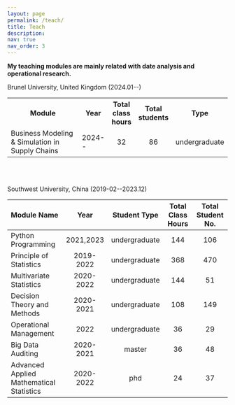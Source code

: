 ```yaml
---
layout: page
permalink: /teach/
title: Teach
description:
nav: true
nav_order: 3
---
```


**My teaching modules are mainly related with date analysis and operational research.**

Brunel University, United Kingdom (2024.01--)
<table>
  <tr>
    <th style="text-align: center; width:33%">Module</th>
    <th style="text-align: center;">Year</th>
    <th style="text-align: center;">Total class hours</th>
     <th style="text-align: center;">Total students</th>
<th style="text-align: center;">Type</th>
  </tr>
  <tr>
    <td>Business Modeling & Simulation in Supply Chains</td>
    <td>2024--</td>
    <td style="text-align: center;">32</td>
    <td style="text-align: center;">86</td>
<td>undergraduate</td>
  </tr>
</table>

<br/>
<br/>

Southwest University, China (2019-02--2023.12)

| Module Name                              | &nbsp;&nbsp;&nbsp;&nbsp; Year &nbsp;&nbsp;&nbsp;&nbsp; | Student Type  | Total Class Hours | Total Student No. |
| :--------------------------------------- | :----------------------------------------------------: | :-----------: | :---------------: | :---------------: |
| Python Programming                       |                       2021,2023                        | undergraduate |        144        |        106        |
| Principle of Statistics                  |                       2019-2022                        | undergraduate |        368        |        470        |
| Multivariate Statistics                  |                       2020-2022                        | undergraduate |        144        |        51         |
| Decision Theory and Methods              |                       2020-2021                        | undergraduate |        108        |        149        |
| Operational Management                   |                          2022                          | undergraduate |        36         |        29         |
| Big Data Auditing                        |                       2020-2021                        |    master     |        36         |        48         |
| Advanced Applied Mathematical Statistics |                       2020-2022                        |      phd      |        24         |        37         |
